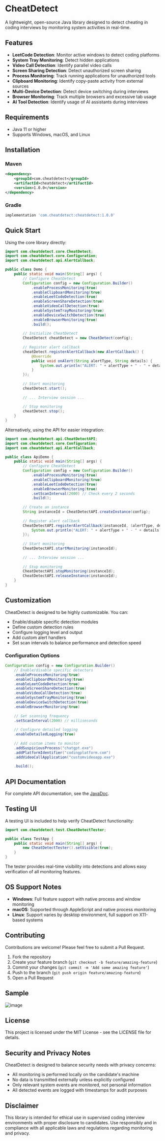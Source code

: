 # CheatDetect

A lightweight, open-source Java library designed to detect cheating in coding interviews by monitoring system activities in real-time.

## Features

- **LeetCode Detection**: Monitor active windows to detect coding platforms
- **System Tray Monitoring**: Detect hidden applications
- **Video Call Detection**: Identify parallel video calls
- **Screen Sharing Detection**: Detect unauthorized screen sharing
- **Process Monitoring**: Track running applications for unauthorized tools
- **Clipboard Monitoring**: Identify copy-paste activity from external sources
- **Multi-Device Detection**: Detect device switching during interviews
- **Browser Monitoring**: Track multiple browsers and excessive tab usage
- **AI Tool Detection**: Identify usage of AI assistants during interviews

## Requirements

- Java 11 or higher
- Supports Windows, macOS, and Linux

## Installation

### Maven

```xml
<dependency>
    <groupId>com.cheatdetect</groupId>
    <artifactId>cheatdetect</artifactId>
    <version>1.0.0</version>
</dependency>
```

### Gradle

```groovy
implementation 'com.cheatdetect:cheatdetect:1.0.0'
```

## Quick Start

Using the core library directly:

```java
import com.cheatdetect.core.CheatDetect;
import com.cheatdetect.core.Configuration;
import com.cheatdetect.api.AlertCallback;

public class Demo {
    public static void main(String[] args) {
        // Configure CheatDetect
        Configuration config = new Configuration.Builder()
            .enableProcessMonitoring(true)
            .enableClipboardMonitoring(true)
            .enableLeetCodeDetection(true)
            .enableScreenShareDetection(true)
            .enableVideoCallDetection(true)
            .enableSystemTrayMonitoring(true)
            .enableDeviceSwitchDetection(true)
            .enableBrowserMonitoring(true)
            .build();
            
        // Initialize CheatDetect
        CheatDetect cheatDetect = new CheatDetect(config);
        
        // Register alert callback
        cheatDetect.registerAlertCallback(new AlertCallback() {
            @Override
            public void onAlert(String alertType, String details) {
                System.out.println("ALERT: " + alertType + " - " + details);
            }
        });
        
        // Start monitoring
        cheatDetect.start();
        
        // ... Interview session ...
        
        // Stop monitoring
        cheatDetect.stop();
    }
}
```

Alternatively, using the API for easier integration:

```java
import com.cheatdetect.api.CheatDetectAPI;
import com.cheatdetect.core.Configuration;
import com.cheatdetect.api.AlertCallback;

public class ApiDemo {
    public static void main(String[] args) {
        // Configure CheatDetect
        Configuration config = new Configuration.Builder()
            .enableProcessMonitoring(true)
            .enableClipboardMonitoring(true)
            .enableLeetCodeDetection(true)
            .enableBrowserMonitoring(true)
            .setScanInterval(2000) // Check every 2 seconds
            .build();
            
        // Create an instance
        String instanceId = CheatDetectAPI.createInstance(config);
        
        // Register alert callback
        CheatDetectAPI.registerAlertCallback(instanceId, (alertType, details) -> {
            System.out.println("ALERT: " + alertType + " - " + details);
        });
        
        // Start monitoring
        CheatDetectAPI.startMonitoring(instanceId);
        
        // ... Interview session ...
        
        // Stop monitoring
        CheatDetectAPI.stopMonitoring(instanceId);
        CheatDetectAPI.releaseInstance(instanceId);
    }
}
```

## Customization

CheatDetect is designed to be highly customizable. You can:

- Enable/disable specific detection modules
- Define custom detection rules
- Configure logging level and output
- Add custom alert handlers
- Set scan intervals to balance performance and detection speed

### Configuration Options

```java
Configuration config = new Configuration.Builder()
    // Enable/disable specific detectors
    .enableProcessMonitoring(true)
    .enableClipboardMonitoring(true)
    .enableLeetCodeDetection(true)
    .enableScreenShareDetection(true)
    .enableVideoCallDetection(true)
    .enableSystemTrayMonitoring(true)
    .enableDeviceSwitchDetection(true)
    .enableBrowserMonitoring(true)
    
    // Set scanning frequency
    .setScanInterval(2000) // milliseconds
    
    // Configure detailed logging
    .enableDetailedLogging(true)
    
    // Add custom items to monitor
    .addSuspiciousProcess("chatgpt.exe")
    .addPlatformIdentifier("codingplatform.com")
    .addVideoCallApplication("customvideoapp.exe")
    
    .build();
```

## API Documentation

For complete API documentation, see the [JavaDoc](https://cheatdetect.github.io/docs).

## Testing UI

A testing UI is included to help verify CheatDetect functionality:

```java
import com.cheatdetect.test.CheatDetectTester;

public class TestApp {
    public static void main(String[] args) {
        new CheatDetectTester().setVisible(true);
    }
}
```

The tester provides real-time visibility into detections and allows easy verification of all monitoring features.

## OS Support Notes

- **Windows**: Full feature support with native process and window monitoring
- **macOS**: Supported through AppleScript and native process monitoring
- **Linux**: Support varies by desktop environment, full support on X11-based systems

## Contributing

Contributions are welcome! Please feel free to submit a Pull Request.

1. Fork the repository
2. Create your feature branch (`git checkout -b feature/amazing-feature`)
3. Commit your changes (`git commit -m 'Add some amazing feature'`)
4. Push to the branch (`git push origin feature/amazing-feature`)
5. Open a Pull Request

## Sample
![image](https://github.com/user-attachments/assets/3807d688-ab18-4742-94a7-e16bb9de42b9)

## License

This project is licensed under the MIT License - see the LICENSE file for details.

## Security and Privacy Notes

CheatDetect is designed to balance security needs with privacy concerns:

- All monitoring is performed locally on the candidate's machine
- No data is transmitted externally unless explicitly configured
- Only relevant system events are monitored, not personal information
- All detected events are logged with timestamps for audit purposes

## Disclaimer

This library is intended for ethical use in supervised coding interview environments with proper disclosure to candidates. Use responsibly and in compliance with all applicable laws and regulations regarding monitoring and privacy.